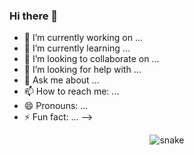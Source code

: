 ### Hi there 👋

- 🔭 I’m currently working on ...
- 🌱 I’m currently learning ...
- 👯 I’m looking to collaborate on ...
- 🤔 I’m looking for help with ...
- 💬 Ask me about ...
- 📫 How to reach me: ...
- 😄 Pronouns: ...
- ⚡ Fun fact: ...
-->
  
<!--- snake -->
<div align="center">
  <img  src="https://github.com/Martinxux/Martinxux/blob/main/resources/img/grid-snake.svg"
       alt="snake" /></a>
</div>
